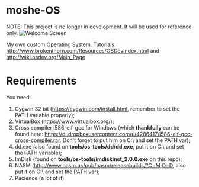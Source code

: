 # moshe-OS
NOTE: This project is no longer in development. It will be used for reference only.
![Welcome Screen](http://i.imgur.com/gBzkYZl.png)

My own custom Operating System. Tutorials: http://www.brokenthorn.com/Resources/OSDevIndex.html and http://wiki.osdev.org/Main_Page

# Requirements
You need:

 1. Cygwin 32 bit (https://cygwin.com/install.html, remember to set the PATH variable properly);
 2. VirtualBox (https://www.virtualbox.org/);
 3. Cross compiler i586-elf-gcc for Windows (which **thankfully** can be found here: https://dl.dropboxusercontent.com/u/4286417/i586-elf-gcc-cross-compiler.rar. Don't forget to put him on C:\ and set the PATH var);
 4. dd.exe (also found on **tools/os-tools/dd/dd.exe**, put it on C:\ and set the PATH variable);
 5. ImDisk (found on **tools/os-tools/imdiskinst_2.0.0.exe** on this repo);
 6. NASM (http://www.nasm.us/pub/nasm/releasebuilds/?C=M;O=D, also put it on C:\ and set the PATH var); 
 7. Pacience (a lot of it).
